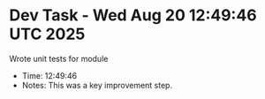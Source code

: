 # Dev Task - Wed Aug 20 12:49:46 UTC 2025
Wrote unit tests for module
- Time: 12:49:46
- Notes: This was a key improvement step.
